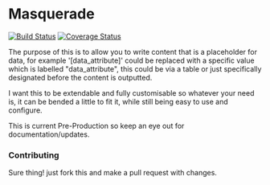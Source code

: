 Masquerade
==========

[![Build Status](https://travis-ci.org/Danzabar/masquerade.svg?branch=master)](https://travis-ci.org/Danzabar/masquerade) [![Coverage Status](https://coveralls.io/repos/Danzabar/masquerade/badge.png)](https://coveralls.io/r/Danzabar/masquerade)

The purpose of this is to allow you to write content that is a placeholder for data, for example '[data_attribute]' could be replaced with a specific value which is labelled "data_attribute", this could be via a table or just specifically designated before the content is outputted. 

I want this to be extendable and fully customisable so whatever your need is, it can be bended a little to fit it, while still being easy to use and configure. 

This is current Pre-Production so keep an eye out for documentation/updates.

### Contributing

Sure thing! just fork this and make a pull request with changes.
